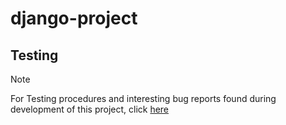 # django-project

## Testing 

> [!NOTE]
> For Testing procedures and interesting bug reports found during development of this project, click [here](TESTING.md)


